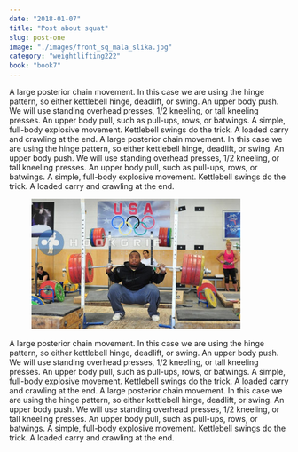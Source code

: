 ```yaml
---
date: "2018-01-07"
title: "Post about squat"
slug: post-one
image: "./images/front_sq_mala_slika.jpg"
category: "weightlifting222"
book: "book7"
---
```


<!-- markdownlint-disable MD033 -->

A large posterior chain movement. In this case we are using the hinge pattern, so either kettlebell hinge, deadlift, or swing.
An upper body push. We will use standing overhead presses, 1/2 kneeling, or tall kneeling presses.
An upper body pull, such as pull-ups, rows, or batwings.
A simple, full-body explosive movement. Kettlebell swings do the trick.
A loaded carry and crawling at the end.
A large posterior chain movement. In this case we are using the hinge pattern, so either kettlebell hinge, deadlift, or swing.
An upper body push. We will use standing overhead presses, 1/2 kneeling, or tall kneeling presses.
An upper body pull, such as pull-ups, rows, or batwings.
A simple, full-body explosive movement. Kettlebell swings do the trick.
A loaded carry and crawling at the end.

<figure class="slika">
    <img  src="./images/front_sq_mala_slika.jpg" alt="Title"/>
  
</figure>

A large posterior chain movement. In this case we are using the hinge pattern, so either kettlebell hinge, deadlift, or swing.
An upper body push. We will use standing overhead presses, 1/2 kneeling, or tall kneeling presses.
An upper body pull, such as pull-ups, rows, or batwings.
A simple, full-body explosive movement. Kettlebell swings do the trick.
A loaded carry and crawling at the end.
A large posterior chain movement. In this case we are using the hinge pattern, so either kettlebell hinge, deadlift, or swing.
An upper body push. We will use standing overhead presses, 1/2 kneeling, or tall kneeling presses.
An upper body pull, such as pull-ups, rows, or batwings.
A simple, full-body explosive movement. Kettlebell swings do the trick.
A loaded carry and crawling at the end.
